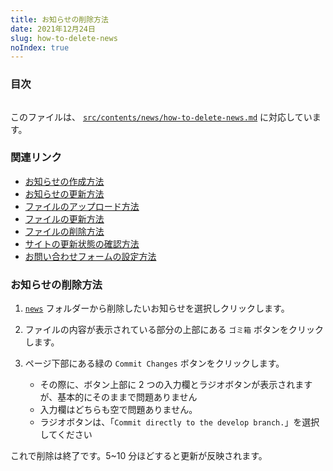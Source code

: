 ```yaml
---
title: お知らせの削除方法
date: 2021年12月24日
slug: how-to-delete-news
noIndex: true
---
```


### 目次

```toc

```

このファイルは、 [`src/contents/news/how-to-delete-news.md`](https://github.com/sshihci/sshihci.github.io/blob/develop/src/contents/news/how-to-delete-news.md) に対応しています。

### 関連リンク

- [お知らせの作成方法](../how-to-create-news)
- [お知らせの更新方法](../how-to-update-news)
- [ファイルのアップロード方法](../how-to-upload-file)
- [ファイルの更新方法](../how-to-update-file)
- [ファイルの削除方法](../how-to-delete-file)
- [サイトの更新状態の確認方法](../how-to-check-deploy)
- [お問い合わせフォームの設定方法](../how-to-connect-contact-form)

### お知らせの削除方法

1. [`news`](https://github.com/sshihci/sshihci.github.io/tree/develop/src/contents/news) フォルダーから削除したいお知らせを選択しクリックします。
2. ファイルの内容が表示されている部分の上部にある `ゴミ箱` ボタンをクリックします。
3. ページ下部にある緑の `Commit Changes` ボタンをクリックします。

   - その際に、ボタン上部に 2 つの入力欄とラジオボタンが表示されますが、基本的にそのままで問題ありません
   - 入力欄はどちらも空で問題ありません。
   - ラジオボタンは、「`Commit directly to the develop branch.`」を選択してください

これで削除は終了です。5~10 分ほどすると更新が反映されます。
